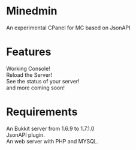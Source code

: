 Minedmin
========

An experimental CPanel for MC based on JsonAPI<br>

<h1>Features</h1>
Working Console!<br>
Reload the Server!<br>
See the status of your server!<br>
and more coming soon!<br>

<h1>Requirements</h1>
An Bukkit server from 1.6.9 to 1.7.1.0<br>
JsonAPI plugin.<br>
An web server with PHP and MYSQL.<br>

